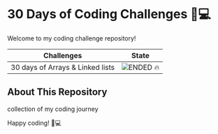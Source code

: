 # 30 Days of Coding Challenges 🚀💻

Welcome to my coding challenge repository!
<!-- 
completed = ![Completed ✅](https://img.shields.io/badge/completed-green?style=for-the-badge)
active = ![Active 🔥](https://img.shields.io/badge/active-orange?style=for-the-badge)
-->
| Challenges  | State |
| ------------- | :-----------: |
| 30 days of Arrays & Linked lists  | ![ENDED 🔥](https://img.shields.io/badge/active-orange?style=for-the-badge) |


## About This Repository

collection of my coding journey

Happy coding! 🚀💻

